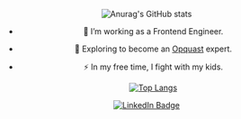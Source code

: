 <!--
**Ichtuus/Ichtuus** is a ✨ _special_ ✨ repository because its `README.md` (this file) appears on your GitHub profile.
- 🔭 I’m currently working on ...
- 🌱 I’m currently learning ...
- 👯 I’m looking to collaborate on ...
- 🤔 I’m looking for help with ...
- 💬 Ask me about ...
- 📫 How to reach me: ...
- 😄 Pronouns: ...
- ⚡ Fun fact: ...
-->

<div align="center">
  
  ![Anurag's GitHub stats](https://github-readme-stats.vercel.app/api?username=Ichtuus&show_icons=true&theme=tokyonight)
    
- :telescope: I’m working as a Frontend Engineer.

- :seedling: Exploring to become an [Opquast]([url](https://www.opquast.com/certification/)) expert.

- :zap: In my free time, I fight with my kids.
    
  [![Top Langs](https://github-readme-stats.vercel.app/api/top-langs/?username=Ichtuus&layout=compact&theme=tokyonight)](https://github.com/anuraghazra/github-readme-stats)

<a href="https://www.linkedin.com/in/nicolas-d-5b6708162">
  <img src="https://img.shields.io/badge/LinkedIn-blue?style=for-the-badge&logo=linkedin&logoColor=white" alt="LinkedIn Badge"/>
</a>
  
</div>

